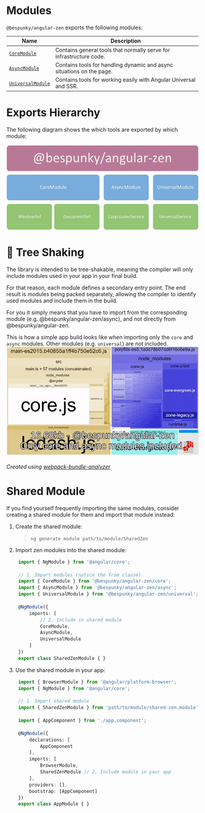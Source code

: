 # Modules
`@bespunky/angular-zen` exports the following modules:

| Name | Description |
| ---  | ---         |
| [`CoreModule`](Modules/CoreModule) | Contains general tools that normally serve for infrastructure code. |
| [`AsyncModule`](Modules/AsyncModule) | Contains tools for handling dynamic and async situations on the page.    |
| [`UniversalModule`](Modules/UniversalModule) | Contains tools for working easily with Angular Universal and SSR. |

# Exports Hierarchy
The following diagram shows the which tools are exported by which module:

![Hierarchy](.attachments/hierarchy.png)

# 🌳 Tree Shaking
The library is intended to be tree-shakable, meaning the compiler will only include modules used in your app in your final build.

For that reason, each module defines a secondary entry point. The end result is modules being packed separately, allowing the compiler to identify used modules and include them in the build.

For you it simply means that you have to import from the corresponding module (e.g. @bespunky/angular-zen/async), and not directly from @bespunky/angular-zen.

This is how a simple app build looks like when importing only the `core` and `async` modules. Other modules (e.g. `universal`) are not included.
[![Tree Shaking](.attachments/treeshaking.gif)](.attachments/treeshaking.gif)
###### Created using [webpack-bundle-analyzer](https://www.npmjs.com/package/webpack-bundle-analyzer)
# Shared Module
If you find yourself frequently importing the same modules, consider creating a shared module for them and import that module instead:

1. Create the shared module:
    >  `ng generate module path/to/module/SharedZen`

2. Import zen modules into the shared module:
   ```typescript
    import { NgModule } from '@angular/core';

    // 1. Import modules (notice the from clause)
    import { CoreModule } from '@bespunky/angular-zen/core';
    import { AsyncModule } from '@bespunky/angular-zen/async';
    import { UniversalModule } from '@bespunky/angular-zen/universal';

    @NgModule({
        imports: [
            // 2. Include in shared module
            CoreModule,
            AsyncModule,
            UniversalModule
        ]
    })
    export class SharedZenModule { } 
   ```

3. Use the shared module in your app:
   ```typescript
    import { BrowserModule } from '@angular/platform-browser';
    import { NgModule } from '@angular/core';

    // 1. Import shared module
    import { SharedZenModule } from 'path/to/module/shared-zen.module';

    import { AppComponent } from './app.component';

    @NgModule({
        declarations: [
            AppComponent
        ],
        imports: [
            BrowserModule,
            SharedZenModule // 2. Include module in your app
        ],
        providers: [], 
        bootstrap: [AppComponent]
    })
    export class AppModule { }
   ```